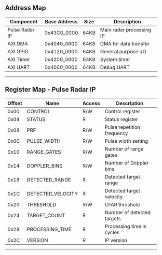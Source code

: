 ## **Address Map**

| Component      | Base Address | Size | Description              |
|----------------|--------------|------|--------------------------|
| Pulse Radar IP | 0x43C0_0000  | 64KB | Main radar processing IP |
| AXI DMA        | 0x4040_0000  | 64KB | DMA for data transfer    |
| AXI GPIO       | 0x4120_0000  | 64KB | General purpose I/O      |
| AXI Timer      | 0x4200_0000  | 64KB | System timer             |
| AXI UART       | 0x4060_0000  | 64KB | Debug UART               |

---

## **Register Map - Pulse Radar IP**

| Offset | Name              | Access | Description                |
|--------|-------------------|--------|----------------------------|
| 0x00   | CONTROL           | R/W    | Control register           |
| 0x04   | STATUS            | R      | Status register            |
| 0x08   | PRF               | R/W    | Pulse repetition frequency |
| 0x0C   | PULSE_WIDTH       | R/W    | Pulse width setting        |
| 0x10   | RANGE_GATES       | R/W    | Number of range gates      |
| 0x14   | DOPPLER_BINS      | R/W    | Number of Doppler bins     |
| 0x18   | DETECTED_RANGE    | R      | Detected target range      |
| 0x1C   | DETECTED_VELOCITY | R      | Detected target velocity   |
| 0x20   | THRESHOLD         | R/W    | CFAR threshold             |
| 0x24   | TARGET_COUNT      | R      | Number of detected targets |
| 0x28   | PROCESSING_TIME   | R      | Processing time in cycles  |
| 0x2C   | VERSION           | R      | IP version                 |

---

